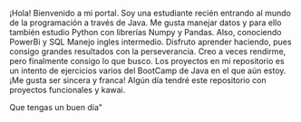   ¡Hola! Bienvenido a mi portal. Soy una estudiante recién entrando al mundo de la programación a través de Java.
Me gusta manejar datos y para ello también estudio Python con librerías Numpy y Pandas. Also, conociendo PowerBi y SQL
Manejo ingles intermedio. 
Disfruto aprender haciendo, pues consigo grandes resultados con la perseverancia.
Creo a veces rendirme, pero finalmente consigo lo que busco.
Los proyectos en mi repositorio es un intento de ejercicios varios del BootCamp de Java en el que aún estoy.
¡Me gusta ser sincera y franca! Algún día tendré este repositorio con proyectos funcionales y kawai.

Que tengas un buen día"


<!---
AngeRom/AngeRom is a ✨ special ✨ repository because its `README.md` (this file) appears on your GitHub profile.
You can click the Preview link to take a look at your changes.
--->
